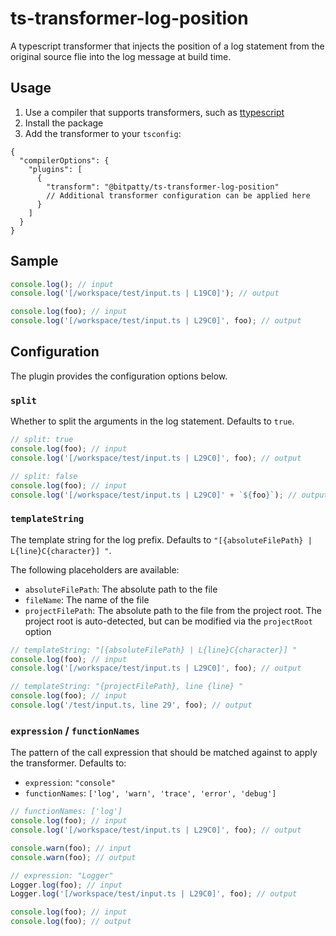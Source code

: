 # ts-transformer-log-position

A typescript transformer that injects the position of a log statement from the original source flie into the log message at build time.

## Usage

1. Use a compiler that supports transformers, such as [ttypescript](https://github.com/cevek/ttypescript)
2. Install the package
3. Add the transformer to your `tsconfig`:

```
{
  "compilerOptions": {
    "plugins": [
      {
        "transform": "@bitpatty/ts-transformer-log-position"
        // Additional transformer configuration can be applied here
      }
    ]
  }
}
```

## Sample

```typescript
console.log(); // input
console.log('[/workspace/test/input.ts | L19C0]'); // output

console.log(foo); // input
console.log('[/workspace/test/input.ts | L29C0]', foo); // output
```

## Configuration

The plugin provides the configuration options below.

### `split`

Whether to split the arguments in the log statement. Defaults to `true`.

```typescript
// split: true
console.log(foo); // input
console.log('[/workspace/test/input.ts | L29C0]', foo); // output

// split: false
console.log(foo); // input
console.log('[/workspace/test/input.ts | L29C0]' + `${foo}`); // output
```

### `templateString`

The template string for the log prefix. Defaults to `"[{absoluteFilePath} | L{line}C{character}] "`.

The following placeholders are available:

- `absoluteFilePath`: The absolute path to the file
- `fileName`: The name of the file
- `projectFilePath`: The absolute path to the file from the project root. The project root is auto-detected, but can be modified via the `projectRoot` option

```typescript
// templateString: "[{absoluteFilePath} | L{line}C{character}] "
console.log(foo); // input
console.log('[/workspace/test/input.ts | L29C0]', foo); // output

// templateString: "{projectFilePath}, line {line} "
console.log(foo); // input
console.log('/test/input.ts, line 29', foo); // output
```

### `expression` / `functionNames`

The pattern of the call expression that should be matched against to apply the transformer. Defaults to:

- `expression`: `"console"`
- `functionNames`: `['log', 'warn', 'trace', 'error', 'debug']`

```typescript
// functionNames: ['log']
console.log(foo); // input
console.log('[/workspace/test/input.ts | L29C0]', foo); // output

console.warn(foo); // input
console.warn(foo); // output

// expression: "Logger"
Logger.log(foo); // input
Logger.log('[/workspace/test/input.ts | L29C0]', foo); // output

console.log(foo); // input
console.log(foo); // output
```

